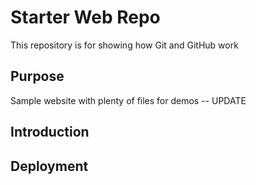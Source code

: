 # Starter Web Repo

This repository is for showing how Git and GitHub work

## Purpose

Sample website with plenty of files for demos -- UPDATE

## Introduction

## Deployment